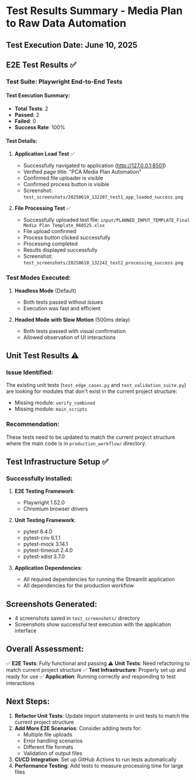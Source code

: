 # Test Results Summary - Media Plan to Raw Data Automation

## Test Execution Date: June 10, 2025

## E2E Test Results ✅

### Test Suite: Playwright End-to-End Tests

#### Test Execution Summary:
- **Total Tests**: 2
- **Passed**: 2
- **Failed**: 0
- **Success Rate**: 100%

#### Test Details:

1. **Application Load Test** ✅
   - Successfully navigated to application (http://127.0.0.1:8501)
   - Verified page title: "PCA Media Plan Automation"
   - Confirmed file uploader is visible
   - Confirmed process button is visible
   - Screenshot: `test_screenshots/20250610_132207_test1_app_loaded_success.png`

2. **File Processing Test** ✅
   - Successfully uploaded test file: `input/PLANNED_INPUT_TEMPLATE_Final Media Plan Template_060525.xlsx`
   - File upload confirmed
   - Process button clicked successfully
   - Processing completed
   - Results displayed successfully
   - Screenshot: `test_screenshots/20250610_132242_test2_processing_success.png`

### Test Modes Executed:

1. **Headless Mode** (Default)
   - Both tests passed without issues
   - Execution was fast and efficient

2. **Headed Mode with Slow Motion** (500ms delay)
   - Both tests passed with visual confirmation
   - Allowed observation of UI interactions

## Unit Test Results ⚠️

### Issue Identified:
The existing unit tests (`test_edge_cases.py` and `test_validation_suite.py`) are looking for modules that don't exist in the current project structure:
- Missing module: `verify_combined`
- Missing module: `main_scripts`

### Recommendation:
These tests need to be updated to match the current project structure where the main code is in `production_workflow/` directory.

## Test Infrastructure Setup ✅

### Successfully Installed:
1. **E2E Testing Framework**:
   - Playwright 1.52.0
   - Chromium browser drivers

2. **Unit Testing Framework**:
   - pytest 8.4.0
   - pytest-cov 6.1.1
   - pytest-mock 3.14.1
   - pytest-timeout 2.4.0
   - pytest-xdist 3.7.0

3. **Application Dependencies**:
   - All required dependencies for running the Streamlit application
   - All dependencies for the production workflow

## Screenshots Generated:
- 4 screenshots saved in `test_screenshots/` directory
- Screenshots show successful test execution with the application interface

## Overall Assessment:

✅ **E2E Tests**: Fully functional and passing
⚠️ **Unit Tests**: Need refactoring to match current project structure
✅ **Test Infrastructure**: Properly set up and ready for use
✅ **Application**: Running correctly and responding to test interactions

## Next Steps:

1. **Refactor Unit Tests**: Update import statements in unit tests to match the current project structure
2. **Add More E2E Scenarios**: Consider adding tests for:
   - Multiple file uploads
   - Error handling scenarios
   - Different file formats
   - Validation of output files
3. **CI/CD Integration**: Set up GitHub Actions to run tests automatically
4. **Performance Testing**: Add tests to measure processing time for large files